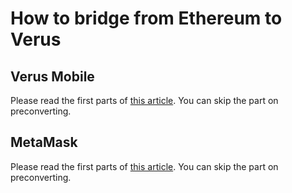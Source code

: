 # How to bridge from Ethereum to Verus


## Verus Mobile
Please read the first parts of [this article](https://medium.com/veruscoin/how-to-participate-in-the-verus-ethereum-bridge-launch-73aeeae1c76a). You can skip the part on preconverting.

## MetaMask
Please read the first parts of [this article](https://medium.com/veruscoin/how-to-participate-in-the-verus-ethereum-bridge-launch-73aeeae1c76a). You can skip the part on preconverting.
